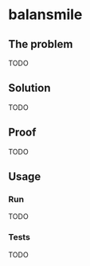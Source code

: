 # balansmile

## The problem

TODO

## Solution

TODO

## Proof

TODO

## Usage

### Run

TODO

### Tests

TODO

